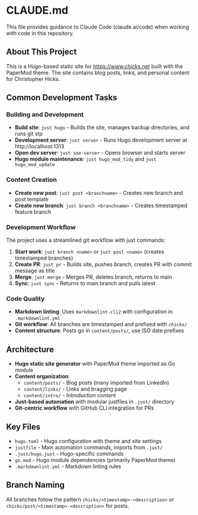 # CLAUDE.md

This file provides guidance to Claude Code (claude.ai/code) when working with code in this repository.

## About This Project

This is a Hugo-based static site for https://www.chicks.net built with the PaperMod theme. The site contains blog posts, links, and personal content for Christopher Hicks.

## Common Development Tasks

### Building and Development

- **Build site**: `just hugo` - Builds the site, manages backup directories, and runs git stp
- **Development server**: `just server` - Runs Hugo development server at http://localhost:1313
- **Open dev server**: `just see-server` - Opens browser and starts server
- **Hugo module maintenance**: `just hugo_mod_tidy` and `just hugo_mod_update`

### Content Creation

- **Create new post**: `just post <branchname>` - Creates new branch and post template
- **Create new branch**: `just branch <branchname>` - Creates timestamped feature branch

### Development Workflow

The project uses a streamlined git workflow with just commands:

1. **Start work**: `just branch <name>` or `just post <name>` (creates timestamped branches)
2. **Create PR**: `just pr` - Builds site, pushes branch, creates PR with commit message as title
3. **Merge**: `just merge` - Merges PR, deletes branch, returns to main
4. **Sync**: `just sync` - Returns to main branch and pulls latest

### Code Quality

- **Markdown linting**: Uses `markdownlint-cli2` with configuration in `.markdownlint.yml`
- **Git workflow**: All branches are timestamped and prefixed with `chicks/`
- **Content structure**: Posts go in `content/posts/`, use ISO date prefixes

## Architecture

- **Hugo static site generator** with PaperMod theme imported as Go module
- **Content organization**: 
  - `content/posts/` - Blog posts (many imported from LinkedIn)
  - `content/links/` - Links and bragging page
  - `content/intro/` - Introduction content
- **Just-based automation** with modular justfiles in `.just/` directory
- **Git-centric workflow** with GitHub CLI integration for PRs

## Key Files

- `hugo.toml` - Hugo configuration with theme and site settings
- `justfile` - Main automation commands, imports from `.just/`
- `.just/hugo.just` - Hugo-specific commands
- `go.mod` - Hugo module dependencies (primarily PaperMod theme)
- `.markdownlint.yml` - Markdown linting rules

## Branch Naming

All branches follow the pattern `chicks/<timestamp>-<description>` or `chicks/post/<timestamp>-<description>` for posts.